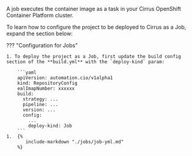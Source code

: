 A job executes the container image as a task in your Cirrus OpenShift Container Platform cluster.

To learn how to configure the project to be deployed to Cirrus as a Job, expand the section below:

??? "Configuration for Jobs"

    1. To deploy the project as a Job, first update the build config section of the **build.yml** with the `deploy-kind` param:

        ```yaml
        apiVersion: automation.cio/v1alpha1
        kind: RepositoryConfig
        ealImapNumber: xxxxxx
        build:
          strategy: ...
          pipeline: ...
          version: ...
          config:
            ...
            deploy-kind: Job
        ```
    1.  {%
           include-markdown "./jobs/job-yml.md"
        %}